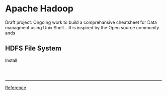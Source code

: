 # Apache Hadoop

Draft project: Ongoing work to build a comprehansive cheatsheet for Data managment using Unix Shell .. It is inspired by the Open source community ands

**HDFS File System**
---

Install
```


```
```

```

****

[Reference]()

#

``` 
